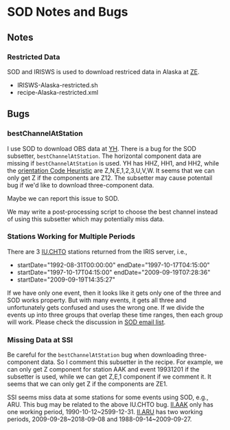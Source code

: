 # SOD Notes and Bugs

## Notes

### Restricted Data

SOD and IRISWS is used to download restriced data in Alaska at [ZE](http://ds.iris.edu/mda/ZE/?starttime=2015-05-16T00:00:00&endtime=2017-07-17T23:59:59).

- IRISWS-Alaska-restricted.sh
- recipe-Alaska-restricted.xml


## Bugs

### bestChannelAtStation

I use SOD to download OBS data at [YH](http://ds.iris.edu/mda/YH/?starttime=2014-05-11T00:00:00&endtime=2015-06-22T23:59:59). There is a bug for the SOD subsetter, `bestChannelAtStation`. The horizontal component data are missing if `bestChannelAtStation` is used. YH has HHZ, HH1, and HH2, while the [orientation Code Heuristic](http://www.seis.sc.edu/sod/ingredients/bestChannelAtStation.html) are Z,N,E,1,2,3,U,V,W. It seems that we can only get Z if the components are Z12. The subsetter may cause potentail bug if we'd like to download three-component data.

Maybe we can report this issue to SOD.

We may write a post-processing script to choose the best channel instead of using this subsetter which may potentially miss data.


### Stations Working for Multiple Periods

There are 3 [IU.CHTO](http://ds.iris.edu/mda/IU/CHTO/) stations returned from the IRIS server, i.e.,

- startDate="1992-08-31T00:00:00" endDate="1997-10-17T04:15:00"
- startDate="1997-10-17T04:15:00" endDate="2009-09-19T07:28:36"
- startDate="2009-09-19T14:35:27"

If we have only one event, then it looks like it gets only one of the three and SOD works property. But with many events, it gets all three and unfortunately gets confused and uses the wrong one. If we divide the events up into three groups that overlap these time ranges, then each group will work. Please check the discussion in [SOD email list](https://groups.google.com/a/seis.sc.edu/g/sod/c/ID3rQkLxpsE).


### Missing Data at SSI

Be careful for the `bestChannelAtStation` bug when downloading three-component data. So I comment this subsetter in the recipe. For example, we can only get Z component for station AAK and event 19931201 if the subsetter is used, while we can get Z,E,1 component if we comment it. It seems that we can only get Z if the components are ZE1.

SSI seems miss data at some stations for some events using SOD, e.g., ARU. This bug may be related to the above IU.CHTO bug. [II.AAK](http://ds.iris.edu/mda/II/AAK/) only has one working period, 1990-10-12~2599-12-31. [II.ARU](http://ds.iris.edu/mda/II/ARU/) has two working periods, 2009-09-28~2018-09-08 and 1988-09-14~2009-09-27.

